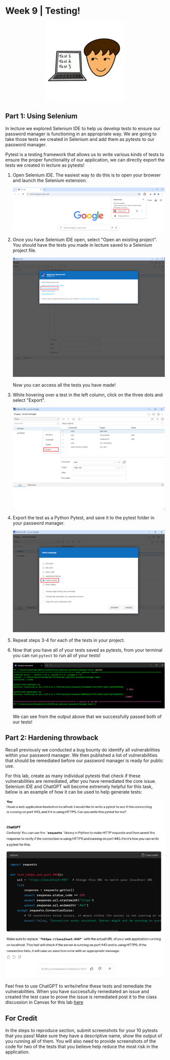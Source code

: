 # Week 9 | Testing!
<p align="center">
  <img src="lab-writeup-imgs/test_gif.GIF" width="50%" height="auto"/>
</p>



## Part 1: Using Selenium

In lecture we explored Selenium IDE to help us develop tests to ensure our password manager is functioning in an appropriate way. We are going to take those tests we created in Selenium and add them as pytests to our password manager.

Pytest is a testing framework that allows us to write various kinds of tests to ensure the proper functionality of our application, we can directly export the tests we created in lecture as pytests!

1. Open Selenium IDE.
    The easiest way to do this is to open your browser and launch the Selenium extension.

    ![Selenium extension](/lab-writeup-imgs/selenium_extension.png)

2. Once you have Selenium IDE open, select "Open an existing project".
    You should have the tests you made in lecture saved to a Selenium project file.

    ![Selenium new window](/lab-writeup-imgs/selenium_new_window.png)

    Now you can access all the tests you have made!

3. While hovering over a test in the left column, click on the three dots and select "Export".

    ![Selecting Export](/lab-writeup-imgs/export_test.png)

4. Export the test as a Python Pytest, and save it to the pytest folder in your password manager.

    ![Python Pytest](/lab-writeup-imgs/python_pytest.png)

5. Repeat steps 3-4 for each of the tests in your project.

6. Now that you have all of your tests saved as pytests, from your terminal you can run `pytest` to run all of your tests!

    ![Pytest Output](/lab-writeup-imgs/pytest_output.png)

    We can see from the output above that we successfully passed both of our tests!
## Part 2: Hardening throwback 

Recall previously we conducted a bug bounty do identify all vulnerabilities within your password manager. We then published a list of vulnerabilities that should be remediated before our password manager is ready for public use.

For this lab, create as many individual pytests that check if these vulnerabilities are remediated, after you have remediated the core issue. Selenium IDE and ChatGPT will become extremely helpful for this task, below is an example of how it can be used to help generate tests:

![ChatGPT](/lab-writeup-imgs/chatgpt_ftw.png)

Feel free to use ChatGPT to write/refine these tests and remediate the vulnerabilities.  When you have successfully remediated an issue and created the test case to prove the issue is remediated post it to the class discussion in Canvas for this lab [here](https://canvas.uw.edu/courses/1697011/discussion_topics/8757553)

## For Credit

In the steps to reproduce section, submit screenshots for your 10 pytests that you pass! Make sure they have a descriptive name, show the output of you running all of them.  You will also need to provide screenshots of the code for two of the tests that you believe help reduce the most risk in the application. 
